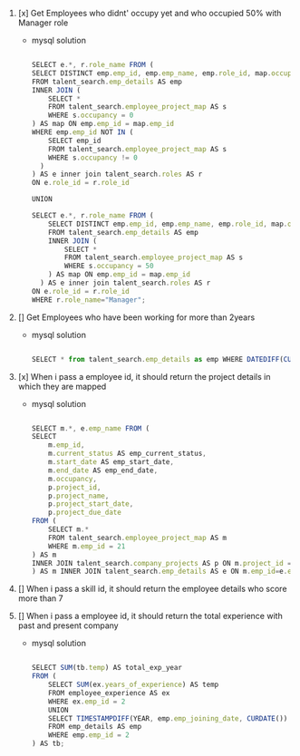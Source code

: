 1. [x] Get Employees who didnt' occupy yet and who occupied 50% with Manager role

   - mysql solution

     ```js

     SELECT e.*, r.role_name FROM (
     SELECT DISTINCT emp.emp_id, emp.emp_name, emp.role_id, map.occupancy
     FROM talent_search.emp_details AS emp
     INNER JOIN (
         SELECT *
         FROM talent_search.employee_project_map AS s
         WHERE s.occupancy = 0
     ) AS map ON emp.emp_id = map.emp_id
     WHERE emp.emp_id NOT IN (
         SELECT emp_id
         FROM talent_search.employee_project_map AS s
         WHERE s.occupancy != 0
       )
     ) AS e inner join talent_search.roles AS r
     ON e.role_id = r.role_id

     UNION

     SELECT e.*, r.role_name FROM (
         SELECT DISTINCT emp.emp_id, emp.emp_name, emp.role_id, map.occupancy
         FROM talent_search.emp_details AS emp
         INNER JOIN (
             SELECT *
             FROM talent_search.employee_project_map AS s
             WHERE s.occupancy = 50
         ) AS map ON emp.emp_id = map.emp_id
       ) AS e inner join talent_search.roles AS r
     ON e.role_id = r.role_id
     WHERE r.role_name="Manager";

     ```

2. [] Get Employees who have been working for more than 2years

   - mysql solution

     ```js

     SELECT * from talent_search.emp_details as emp WHERE DATEDIFF(CURDATE(), emp.emp_joining_date) > 730;

     ```

3. [x] When i pass a employee id, it should return the project details in which they are mapped

   - mysql solution

     ```js

     SELECT m.*, e.emp_name FROM (
     SELECT
         m.emp_id,
         m.current_status AS emp_current_status,
         m.start_date AS emp_start_date,
         m.end_date AS emp_end_date,
         m.occupancy,
         p.project_id,
         p.project_name,
         p.project_start_date,
         p.project_due_date
     FROM (
         SELECT m.*
         FROM talent_search.employee_project_map AS m
         WHERE m.emp_id = 21
     ) AS m
     INNER JOIN talent_search.company_projects AS p ON m.project_id = p.project_id
     ) AS m INNER JOIN talent_search.emp_details AS e ON m.emp_id=e.emp_id;


     ```

4. [] When i pass a skill id, it should return the employee details who score more than 7

5. [] When i pass a employee id, it should return the total experience with past and present company

   - mysql solution

     ```js

     SELECT SUM(tb.temp) AS total_exp_year
     FROM (
         SELECT SUM(ex.years_of_experience) AS temp
         FROM employee_experience AS ex
         WHERE ex.emp_id = 2
         UNION
         SELECT TIMESTAMPDIFF(YEAR, emp.emp_joining_date, CURDATE()) as temp
         FROM emp_details AS emp
         WHERE emp.emp_id = 2
     ) AS tb;


     ```
